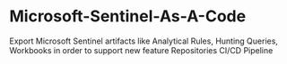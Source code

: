 # Microsoft-Sentinel-As-A-Code
Export Microsoft Sentinel artifacts like Analytical Rules, Hunting Queries, Workbooks in order to support new feature Repositories CI/CD Pipeline
